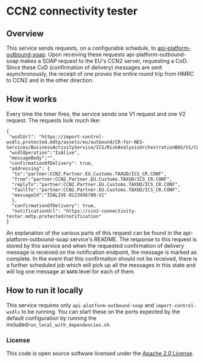 
# CCN2 connectivity tester
## Overview
This service sends requests, on a configurable schedule, to [api-platform-outbound-soap](https://github.com/hmrc/api-platform-outbound-soap).
Upon receiving these requests api-platform-outbound-soap makes a SOAP request to the EU's CCN2 server, requesting a CoD.
Since these CoD (confirmation of delivery) messages are sent asynchronously, the receipt of one proves the entire round
trip from HMRC to CCN2 and in the other direction.

## How it works
Every time the timer fires, the service sends one V1 request and one V2 request. 
The requests look much like:
```
{
 "wsdlUrl": "https://import-control-wsdls.protected.mdtp/assets/eu/outbound/CR-for-NES-Services/BusinessActivityService/ICS/RiskAnalysisOrchestrationBAS/V1/CCN2.Service.Customs.Default.ICS.RiskAnalysisOrchestrationBAS_1.0.0_CCN2_1.0.0.wsdl",
 "wsdlOperation":"IsAlive",
 "messageBody":"", 
 "confirmationOfDelivery": true,
 "addressing": {
  "to":"partner:CCN2.Partner.EU.Customs.TAXUD/ICS_CR.CONF",
  "from":"partner:CCN2.Partner.EU.Customs.TAXUD/ICS_CR.CONF",
  "replyTo":"partner:CCN2.Partner.EU.Customs.TAXUD/ICS_CR.CONF",
  "faultTo":"partner:CCN2.Partner.EU.Customs.TAXUD/ICS_CR.CONF",
  "messageId":"ISALIVE-0123456789-V1"
  },
  "confirmationOfDelivery": true,
  "notificationUrl": "https://ccn2-connectivity-tester.mdtp.protected/notification"
}
```
An explanation of the various parts of this request can be found in the api-platform-outbound-soap service's README. 
The response to this request is stored by this service and when the requested confirmation of delivery message is received
on the notification endpoint, the message is marked as complete.
In the event that this confirmation should not be received, there is a further scheduled job which will pick up all the 
messages in this state and will log one message at `WARN` level for each of them.

## How to run it locally
This service requires only `api-platform-outbound-soap` and `import-control-wsdls` to be running.
You can start these on the ports expected by the default configuration by running the included`run_local_with_dependencies.sh`. 
     

### License

This code is open source software licensed under the [Apache 2.0 License]("http://www.apache.org/licenses/LICENSE-2.0.html").